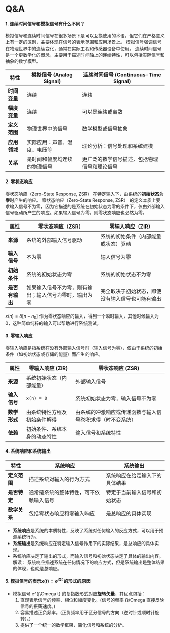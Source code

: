 # Q&A
#### 1. 连续时间信号和模拟信号有什么不同？

模拟信号和连续时间信号在很多场景下是可以互换使用的术语，但它们在严格意义上有一定的区别，主要体现在信号的表示范围和应用场景上。
模拟信号强调信号在物理世界中的连续变化，通常在实际工程和传感器设备中使用。
连续时间信号是一个更数学化的概念，主要用于描述时间轴上的连续特性，可以包括实际信号和抽象的数学模型。

| **特性**   | **模拟信号 (Analog Signal)** | **连续时间信号 (Continuous-Time Signal)** |
| -------- | ------------------------ | ----------------------------------- |
| **时间变量** | 连续                       | 连续                                  |
| **幅度变量** | 连续                       | 可以是连续或离散                            |
| **定义范围** | 物理世界中的信号                 | 数学模型或信号抽象                           |
| **应用领域** | 实际应用：声音、温度、电压等           | 理论分析：信号处理和系统建模                      |
| **关系**   | 是时间和幅度均连续的物理信号           | 更广泛的数学信号描述，包括物理信号和理论信号              |

#### 2. 零状态响应
零状态响应（Zero-State Response, ZSR） 在特定输入下，由系统的**初始状态为零**时产生的响应。
零状态响应（Zero-State Response, ZSR） 的定义本质上要求输入信号不为零，因为它描述的是系统在初始状态为零的条件下，仅由外部输入信号驱动所产生的响应。如果输入信号为零，则零状态响应也必然为零。

| **属性**    | **零状态响应（ZSR）**              | **零输入响应（ZIR）**           |
| --------- | --------------------------- | ------------------------ |
| **来源**    | 系统的外部输入信号驱动                 | 系统的初始条件（内部能量或状态）驱动       |
| **输入信号**  | 不为零                         | 输入信号为零                   |
| **初始条件**  | 系统的初始状态为零                   | 系统的初始状态不为零               |
| **是否有输出** | 如果输入信号不为零，则有输出；输入信号为零时，输出为零 | 完全取决于初始状态，即使没有输入信号也可能有输出 |

$x(n)=δ[n−n_0]$ 作为零状态响应的输入，得到一个瞬时输入，其他时候输入为0，这种简单纯粹的输入可以帮助进行系统测试。

#### 3. 零输入响应
零输入响应是指系统在没有外部输入信号时（输入信号为零），仅由于系统的初始条件（如初始状态或存储的能量）而产生的响应。

| **属性**   | **零输入响应 (ZIR)** | **零状态响应 (ZSR)**        |
| -------- | --------------- | ---------------------- |
| **来源**   | 系统初始状态（内部能量）    | 外部输入信号                 |
| **输入信号** | `x(n) = 0`  | 系统初始状态为零，输入信号不为零       |
| **数学形式** | 由系统特性方程及初始条件解得  | 由系统的冲激响应或传递函数与输入信号卷积求得（时不变系统） |
| **依赖**   | 初始条件、系统本身的动态特性  | 输入信号和系统特性              |


#### 4. 系统响应和系统输出

| **特性**   | **系统响应**            | **系统输出**        |
| -------- | ------------------- | --------------- |
| **定义范围** | 描述系统对输入的行为方式        | 系统响应在给定输入下的具体结果 |
| **是否特定** | 通常是系统的整体特性，可不依赖输入信号 | 特定于当前输入信号和初始状态  |
| **数学关系** | 包括零状态响应和零输入响应       | 是总响应的具体实现       |

- **系统响应**是系统的本质特性，反映了系统对任何输入的反应方式，可以用于预测系统行为。
- **系统输出**是系统响应在特定输入信号作用下的实际结果，是总响应的具体实现。
- 系统响应决定了输出的形式，而输入信号和初始状态决定了具体的输出内容。
解读： 系统响应描述系统在任何情况下的响应方式，但是系统输出是整体结果的体现，也就是总响应。

#### 5. 模拟信号的表示$x(t)=e^{jΩt}$ 的形式的原因
- 模拟信号 e^{j\Omega t} 的复指数形式对应**旋转矢量**，其优点包括：
    1. 直观表示信号的频率、相位和幅度变化。(信号的频率 Ω\Omega 直接反映信号的振荡速度。)
    2. 容易描述正负频率。(正负频率用于区分信号的方向（逆时针或顺时针旋转）。)
    3. 提供了一个统一的数学框架，简化信号和系统的分析。




